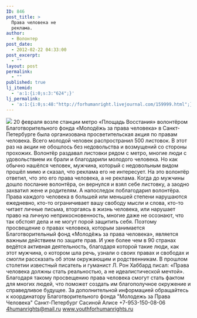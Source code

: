 ```yaml
---
ID: 846
post_title: >
  Права человека не
  реклама.
author:
  - Волонтер
post_date:
  - 2012-02-22 04:33:00
post_excerpt:
  - ""
layout: post
permalink:
  - ""
published: true
lj_itemid:
  - 'a:1:{i:0;s:3:"624";}'
lj_permalink:
  - 'a:1:{i:0;s:48:"http://forhumanright.livejournal.com/159999.html";}'
---
```


<img src="http://cs5338.vk.com/u132145096/132409092/x_5b26039f.jpg" /> 20 февраля возле станции метро «Площадь Восстания» волонтёром Благотворительного фонда «Молодёжь за права человека» в Санкт-Петербурге была организована просветительская акция по правам человека. Всего молодой человек распространил 500 листовок. В этот раз на акции не обошлось без недовольства и возмущений со стороны прохожих.
Волонтёр раздавал листовки рядом с метро, многие люди с удовольствием их брали и благодарили молодого человека. Но как обычно нашёлся человек, мужчина, который с недовольным видом прошёл мимо и сказал, что реклама его не интересует. На это волонтёр ответил, что это его права человека, а не реклама. Когда до мужчины дошло послание волонтёра, он вернулся и взял себе листовку, а заодно захватил жене и родителям. А напоследок поблагодарил волонтёра. 
Права каждого человека в большей или меньшей степени нарушаются ежедневно, кто-то ограничивает вашу свободу мысли и слова, кто-то читает личные письма, вторгаясь в жизнь человека, или нарушает право на личную неприкосновенность, многие даже не осознают, что так обстоят дела и не могут порой защитить себя. Поэтому просвещение о правах человека, которым занимается Благотворительный фонд «Молодёжь за права человека», является важным действием по защите прав. И уже более чем в 90 странах ведётся активная деятельность, благодаря которой такие люди, как этот мужчина, о котором шла речь, узнали о своих правах и свободах и смогли рассказать об этом окружающим и родственникам. В прошлом столетии известный писатель и гуманист Л. Рон Хаббард писал: «Права человека должны стать реальностью, а не идеалистической мечтой». Благодаря такому просвещению права человека смогут стать фактом для многих людей, что поможет создать им благополучное окружение и справедливое будущее.
За дополнительной информацией обращайтесь к координатору
Благотворительного фонда
"Молодежь за Права Человека" Санкт-Петербург 
Сасиной Алисе 
+7-953-150-08-06 
4humanrights@mail.ru
www.youthforhumanrights.ru